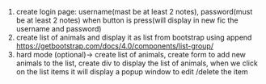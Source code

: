 1. create login page: username(mast be at least 2 notes), password(must be at least 2 notes)
   when button is press(will display in new fic the username and password)
2. create list of animals and display it as list from bootstrap
   using append https://getbootstrap.com/docs/4.0/components/list-group/
3. hard mode (optional)-> create list of animals, create form to add new animals to the list, create div to display the list of animals,
   when we click on the list items it will display a popup window to edit /delete the item
